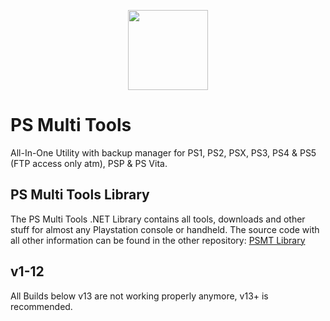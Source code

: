 <p align="center"><img src="https://github.com/SvenGDK/PS-Multi-Tools/assets/84620/5f1e04c6-9d72-429c-85a5-b7090864c6e9" width="128" height="128">
</p>

# PS Multi Tools
All-In-One Utility with backup manager for PS1, PS2, PSX, PS3, PS4 &amp; PS5 (FTP access only atm), PSP &amp; PS Vita.</br>

## PS Multi Tools Library
The PS Multi Tools .NET Library contains all tools, downloads and other stuff for almost any Playstation console or handheld.
The source code with all other information can be found in the other repository: [PSMT Library](https://github.com/SvenGDK/PSMT-Library)

## v1-12
All Builds below v13 are not working properly anymore, v13+ is recommended.</br>
